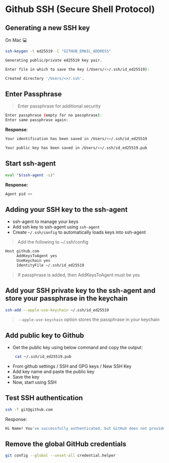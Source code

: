 # Github SSH (Secure Shell Protocol)

## Generating a new SSH key
On Mac :computer:

```sh
ssh-keygen -t ed25519 -C "GITHUB_EMAIL_ADDRESS"

Generating public/private ed25519 key pair.

Enter file in which to save the key (/Users/<>/.ssh/id_ed25519):

Created directory '/Users/<>/.ssh'.
```

## Enter Passphrase

> Enter passphrase for additional security
```sh
Enter passphrase (empty for no passphrase):
Enter same passphrase again:
```
**Response**:
```sh
Your identification has been saved in /Users/<>/.ssh/id_ed25519

Your public key has been saved in /Users/<>/.ssh/id_ed25519.pub
```

## Start ssh-agent
```sh
eval "$(ssh-agent -s)"
```
**Response:**

```sh
Agent pid <>
```

## Adding your SSH key to the ssh-agent

* ssh-agent to manage your keys
* Add ssh key to ssh-agent using `ssh-agent`
* Create `~/.ssh/config` to automatically loads keys into ssh-agent

>  Add the following to ~/.ssh/config
 ```sh
Host github.com
	  AddKeysToAgent yes
	  UseKeychain yes
	  IdentityFile ~/.ssh/id_ed25519
```

> If passphrase is added, then AddKeysToAgent must be yes

## Add your SSH private key to the ssh-agent and store your passphrase in the keychain

```sh
ssh-add --apple-use-keychain ~/.ssh/id_ed25519
```

> `--apple-use-keychain` option stores the passphrase in your keychain

## Add public key to Github

* Get the public key using below command and copy the output:
  ```sh
   cat ~/.ssh/id_ed25519.pub
   ```
* From github settings / SSH and GPG keys / New SSH Key
* Add key name and paste the public key
* Save the key
* Now, start using SSH

## Test SSH authentication

```sh
ssh -T git@github.com
```

Response:
```sh
Hi Name! You've successfully authenticated, but GitHub does not provide shell access.
```

## Remove the global GitHub credentials
```sh
git config --global --unset-all credential.helper
```



